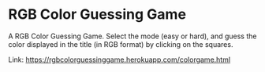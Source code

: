 # RGB Color Guessing Game
A RGB Color Guessing Game. Select the mode (easy or hard), and guess the color displayed in the title (in RGB format) by clicking on the squares. 

Link: https://rgbcolorguessinggame.herokuapp.com/colorgame.html

